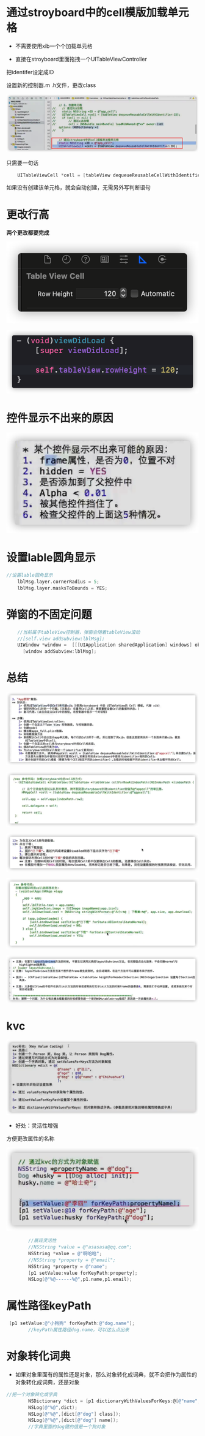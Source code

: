 # 通过stroyboard中的cell模版加载单元格

- 不需要使用xib一个个加载单元格

- 直接在stroyboard里面拖拽一个UITableViewController

把identifer设定成ID

设置新的控制器.m .h文件，更改class

![image-20210920230120289](%E8%87%AA%E5%AE%9A%E4%B9%89cell%E6%A8%A1%E7%89%88.assets/image-20210920230120289.png)

只需要一句话

```objective-c
    UITableViewCell *cell = [tableView dequeueReusableCellWithIdentifier:ID];
```

如果没有创建该单元格，就会自动创建，无需另外写判断语句

# 更改行高

**两个更改都要完成**

![image-20210920231549463](%E8%87%AA%E5%AE%9A%E4%B9%89cell%E6%A8%A1%E7%89%88.assets/image-20210920231549463.png)

![image-20210920231559483](%E8%87%AA%E5%AE%9A%E4%B9%89cell%E6%A8%A1%E7%89%88.assets/image-20210920231559483.png)

# 控件显示不出来的原因

![image-20210921130538124](%E8%87%AA%E5%AE%9A%E4%B9%89cell%E6%A8%A1%E7%89%88.assets/image-20210921130538124.png)

# 设置lable圆角显示

```objective-c
//设置lable圆角显示
    lblMsg.layer.cornerRadius = 5;
    lblMsg.layer.masksToBounds = YES;
```

# 弹窗的不固定问题

```objective-c
    //当前属于tableView控制器，弹窗会随着tableView滚动
    //[self.view addSubview:lblMsg];
    UIWindow *window =  [[[UIApplication sharedApplication] windows] objectAtIndex:0];
      [window addSubview:lblMsg];
```

# 总结

![image-20210921204359795](%E8%87%AA%E5%AE%9A%E4%B9%89cell%E6%A8%A1%E7%89%88.assets/image-20210921204359795.png)

![image-20210921204644463](%E8%87%AA%E5%AE%9A%E4%B9%89cell%E6%A8%A1%E7%89%88.assets/image-20210921204644463.png)

![image-20210921204746025](%E8%87%AA%E5%AE%9A%E4%B9%89cell%E6%A8%A1%E7%89%88.assets/image-20210921204746025.png)

 

![image-20210921204809795](%E8%87%AA%E5%AE%9A%E4%B9%89cell%E6%A8%A1%E7%89%88.assets/image-20210921204809795.png)

![image-20210921205042551](%E8%87%AA%E5%AE%9A%E4%B9%89cell%E6%A8%A1%E7%89%88.assets/image-20210921205042551.png)

 # kvc

![image-20210921205911561](%E8%87%AA%E5%AE%9A%E4%B9%89cell%E6%A8%A1%E7%89%88.assets/image-20210921205911561.png)

- 好处：灵活性增强

方便更改属性的名称

![image-20210921212042344](%E8%87%AA%E5%AE%9A%E4%B9%89cell%E6%A8%A1%E7%89%88.assets/image-20210921212042344.png)

```objective-c
        //展现灵活性
        //NSString *value = @"asasasa@qq.com";
        NSString *value = @"啊哈哈";
        //NSString *property = @"email";
        NSString *property = @"name";
        [p1 setValue:value forKeyPath:property];
        NSLog(@"%@------%@",p1.name,p1.email);
```

# 属性路径keyPath

```objective-c
 [p1 setValue:@"小狗狗" forKeyPath:@"dog.name"];
        //keyPath属性路径dog.name，可以这么点出来
```

# 对象转化词典

- 如果对象里面有的属性还是对象，那么对象转化成词典，就不会把作为属性的对象转化成词典，还是对象

```objective-c
//把一个对象转化成字典
        NSDictionary *dict = [p1 dictionaryWithValuesForKeys:@[@"name",@"age",@"email",@"dog"]];
        NSLog(@"%@",dict);
        NSLog(@"%@",[dict[@"dog"] class]);
        NSLog(@"%@",[dict[@"dog"] name]);
        //字典里面的dog键的值是一个狗对象
```

